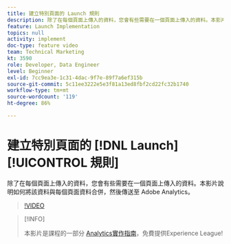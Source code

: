 ```yaml
---
title: 建立特別頁面的 Launch 規則
description: 除了在每個頁面上傳入的資料，您會有些需要在一個頁面上傳入的資料。本影片說明如何將該資料與每個頁面資料合併，然後傳送至 Adobe Analytics。
feature: Launch Implementation
topics: null
activity: implement
doc-type: feature video
team: Technical Marketing
kt: 3590
role: Developer, Data Engineer
level: Beginner
exl-id: 7cc9ea3e-1c31-4dac-9f7e-89f7a6ef315b
source-git-commit: 5c11ee3222e5e3f81a13ed8fbf2cd22fc32b1740
workflow-type: tm+mt
source-wordcount: '119'
ht-degree: 86%

---
```


# 建立特別頁面的 [!DNL Launch] [!UICONTROL 規則]

除了在每個頁面上傳入的資料，您會有些需要在一個頁面上傳入的資料。本影片說明如何將該資料與每個頁面資料合併，然後傳送至 Adobe Analytics。

>[!VIDEO](https://video.tv.adobe.com/v/28770/?quality=12)

>[!INFO]
>
> 本影片是課程的一部分 [Analytics實作指南](https://experienceleague.adobe.com/?recommended=Analytics-D-1-2019.1)，免費提供Experience League!